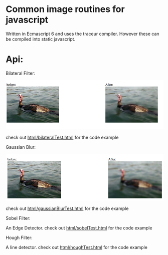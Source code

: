 Common image routines for javascript
========
Written in Ecmascript 6 and uses the traceur compiler.
However these can be compiled into static javascript.



Api:
========
Bilateral Filter:

  ![Bilateral filter](/imgs/bilateralExample.png?raw=true "Bilateral Filter")
  
  check out [ html/bilateralTest.html](https://m0ose.github.io/imageRoutines/html/bilateralTest.html) for the code example


Gaussian Blur:

  ![Bilateral filter](/imgs/gaussBlurExample.png?raw=true "Bilateral Filter")
  
  check out [ html/gaussianBlurTest.html](https://m0ose.github.io/imageRoutines/html/gaussianBlurTest.html) for the code example    

Sobel Filter:

  An Edge Detector.
  check out [ html/sobelTest.html](https://m0ose.github.io/imageRoutines/html/sobelTest.html) for the code example    
  
Hough Filter:

  A line detector.
  check out [ html/houghTest.html](https://m0ose.github.io/imageRoutines/html/houghTest.html) for the code example  
